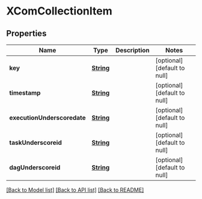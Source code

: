 # XComCollectionItem
## Properties

Name | Type | Description | Notes
------------ | ------------- | ------------- | -------------
**key** | [**String**](string.md) |  | [optional] [default to null]
**timestamp** | [**String**](string.md) |  | [optional] [default to null]
**executionUnderscoredate** | [**String**](string.md) |  | [optional] [default to null]
**taskUnderscoreid** | [**String**](string.md) |  | [optional] [default to null]
**dagUnderscoreid** | [**String**](string.md) |  | [optional] [default to null]

[[Back to Model list]](../README.md#documentation-for-models) [[Back to API list]](../README.md#documentation-for-api-endpoints) [[Back to README]](../README.md)

